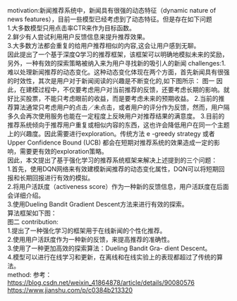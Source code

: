 motivation:新闻推荐系统中，新闻具有很强的动态特征（dynamic nature of news features），目前一些模型已经考虑到了动态特征。但是存在如下问题  
1.大多数模型只用点击率CTR来作为目标函数。  
2.鲜少有人尝试利用用户反馈信息来提升推荐效果。  
3.大多数方法都会重复的给用户推荐相似的内容,这会让用户感到无聊。  
因此提出了一个基于深度Q学习的推荐框架，该框架可以明确地模拟未来的奖励，另外，一种有效的探索策略被纳入来为用户寻找新的吸引人的新闻
challenges:1.难以处理新闻推荐的动态变化。这种动态变化体现在两个方面，首先新闻具有很强的时效性，其次是用户对于新闻阅读的兴趣是不断变化的,如下图所示：
图一  因此，在建模过程中，不仅要考虑用户对当前推荐的反馈，还要考虑长期的影响。就好比买股票，不能只考虑眼前的收益，而是要考虑未来的预期收益。
2.当前的推荐算法通常只考虑用户的点击／未点击，或者用户的评分作为反馈，然而，用户隔多久会再次使用服务也能在一定程度上反映用户对推荐结果的满意度。
3.目前的推荐系统倾向于推荐用户重复或相似内容的东西，这也许会降低用户在同一个主题上的兴趣度。因此需要进行exploration。传统方法 e -greedy strategy 或者 Upper Confidence Bound (UCB) 都会在短期对推荐系统的效果造成一定的影响，需要更有效的exploration策略。  
因此，本文提出了基于强化学习的推荐系统框架来解决上述提到的三个问题：  
1.首先，使用DQN网络来有效建模新闻推荐的动态变化属性，DQN可以将短期回报和长期回报进行有效的模拟。  
2.将用户活跃度（activeness score）作为一种新的反馈信息，用户活跃度在后面会详细介绍。  
3.使用Dueling Bandit Gradient Descent方法来进行有效的探索。  
算法框架如下图：  
图二
contribution:  
1.提出了一种强化学习的框架用于在线新闻的个性化推荐。  
2.使用用户活跃度作为一种新的反馈，来提高推荐的准确性。  
3.使用了一种更加高效的探索算法：Dueling Bandit Gra- dient Descent。  
4.模型可以进行在线学习和更新，在离线和在线实验上的表现都超过了传统的算法。  
method:
参考：https://blog.csdn.net/weixin_41864878/article/details/90080576
https://www.jianshu.com/p/c0384b213320
